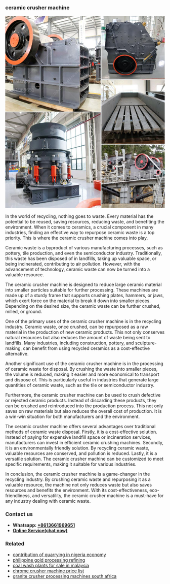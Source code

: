 <h3>ceramic crusher machine</h3><img src='1704951517.jpg' alt=''><p>In the world of recycling, nothing goes to waste. Every material has the potential to be reused, saving resources, reducing waste, and benefiting the environment. When it comes to ceramics, a crucial component in many industries, finding an effective way to repurpose ceramic waste is a top priority. This is where the ceramic crusher machine comes into play.</p><p>Ceramic waste is a byproduct of various manufacturing processes, such as pottery, tile production, and even the semiconductor industry. Traditionally, this waste has been disposed of in landfills, taking up valuable space, or being incinerated, contributing to air pollution. However, with the advancement of technology, ceramic waste can now be turned into a valuable resource.</p><p>The ceramic crusher machine is designed to reduce large ceramic material into smaller particles suitable for further processing. These machines are made up of a sturdy frame that supports crushing plates, hammers, or jaws, which exert force on the material to break it down into smaller pieces. Depending on the desired size, the ceramic waste can be further crushed, milled, or ground.</p><p>One of the primary uses of the ceramic crusher machine is in the recycling industry. Ceramic waste, once crushed, can be repurposed as a raw material in the production of new ceramic products. This not only conserves natural resources but also reduces the amount of waste being sent to landfills. Many industries, including construction, pottery, and sculpture-making, can benefit from using recycled ceramics as a cost-effective alternative.</p><p>Another significant use of the ceramic crusher machine is in the processing of ceramic waste for disposal. By crushing the waste into smaller pieces, the volume is reduced, making it easier and more economical to transport and dispose of. This is particularly useful in industries that generate large quantities of ceramic waste, such as the tile or semiconductor industry.</p><p>Furthermore, the ceramic crusher machine can be used to crush defective or rejected ceramic products. Instead of discarding these products, they can be crushed and reintroduced into the production process. This not only saves on raw materials but also reduces the overall cost of production. It is a win-win situation for both manufacturers and the environment.</p><p>The ceramic crusher machine offers several advantages over traditional methods of ceramic waste disposal. Firstly, it is a cost-effective solution. Instead of paying for expensive landfill space or incineration services, manufacturers can invest in efficient ceramic crushing machines. Secondly, it is an environmentally friendly solution. By recycling ceramic waste, valuable resources are conserved, and pollution is reduced. Lastly, it is a versatile solution. The ceramic crusher machine can be customized to meet specific requirements, making it suitable for various industries.</p><p>In conclusion, the ceramic crusher machine is a game-changer in the recycling industry. By crushing ceramic waste and repurposing it as a valuable resource, the machine not only reduces waste but also saves resources and benefits the environment. With its cost-effectiveness, eco-friendliness, and versatility, the ceramic crusher machine is a must-have for any industry dealing with ceramic waste.</p><h3>Contact us</h3><ul><li><strong>Whatsapp:&nbsp;<a href="https://wa.me/8613661969651">+8613661969651</a></strong></li><li><a href="https://swt.shibang-china.com/?git&amp;zhl&amp;ceramic crusher machine"><strong>Online Service(chat now)</strong></a></li></ul><h3>Related</h3><ul><li><a href='contribution of quarrying in nigeria economy.md'>contribution of quarrying in nigeria economy</a></li><li><a href='philippine gold processing refining.md'>philippine gold processing refining</a></li><li><a href='coal wash plants for sale in malaysia.md'>coal wash plants for sale in malaysia</a></li><li><a href='chrome crusher machine price list.md'>chrome crusher machine price list</a></li><li><a href='granite crusher processing machines south africa.md'>granite crusher processing machines south africa</a></li></ul>